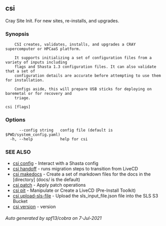 ## csi

Cray Site Init. For new sites, re-installs, and upgrades.

### Synopsis


		CSI creates, validates, installs, and upgrades a CRAY supercomputer or HPCaaS platform.

		It supports initializing a set of configuration files from a variety of inputs including
		flags and Shasta 1.3 configuration files. It can also validate that a set of
		configuration details are accurate before attempting to use them for installation.

		Configs aside, this will prepare USB sticks for deploying on baremetal or for recovery and
		triage.

```
csi [flags]
```

### Options

```
      --config string   config file (default is $PWD/system_config.yaml)
  -h, --help            help for csi
```

### SEE ALSO

* [csi config](csi_config.md)	 - Interact with a Shasta config
* [csi handoff](csi_handoff.md)	 - runs migration steps to transition from LiveCD
* [csi makedocs](csi_makedocs.md)	 - Create a set of markdown files for the docs in the [directory] (docs/ is the default)
* [csi patch](csi_patch.md)	 - Apply patch operations
* [csi pit](csi_pit.md)	 - Manipulate or Create a LiveCD (Pre-Install Toolkit)
* [csi upload-sls-file](csi_upload-sls-file.md)	 - Upload the sls_input_file.json file into the SLS S3 Bucket
* [csi version](csi_version.md)	 - version

###### Auto generated by spf13/cobra on 7-Jul-2021

